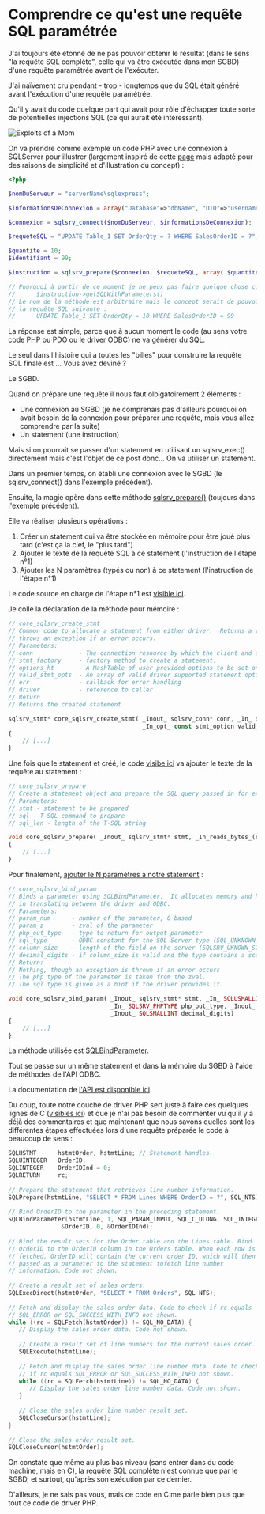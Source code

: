 # Comprendre ce qu'est une requête SQL paramétrée

J'ai toujours été étonné de ne pas pouvoir obtenir le résultat (dans le sens "la requête SQL complète", celle qui va être exécutée dans mon SGBD) d'une requête paramétrée avant de l'exécuter.

J'ai naïvement cru pendant - trop - longtemps que du SQL était généré avant l'exécution d'une requête paramétrée.

Qu'il y avait du code quelque part qui avait pour rôle d'échapper toute sorte de potentielles injections SQL (ce qui aurait été intéressant).

![Exploits of a Mom](https://imgs.xkcd.com/comics/exploits_of_a_mom.png)

On va prendre comme exemple un code PHP avec une connexion à SQLServer pour illustrer (largement inspiré de cette [page](https://www.php.net/manual/fr/function.sqlsrv-prepare.php#example-2056) mais adapté pour des raisons de simplicité et d'illustration du concept) :

```php
<?php

$nomDuServeur = "serverName\sqlexpress";

$informationsDeConnexion = array("Database"=>"dbName", "UID"=>"username", "PWD"=>"password");

$connexion = sqlsrv_connect($nomDuServeur, $informationsDeConnexion);

$requeteSQL = "UPDATE Table_1 SET OrderQty = ? WHERE SalesOrderID = ?";

$quantite = 10; 
$identifiant = 99;

$instruction = sqlsrv_prepare($connexion, $requeteSQL, array( $quantite, $identifiant));

// Pourquoi à partir de ce moment je ne peux pas faire quelque chose comme ...
//      $instruction->getSQLWithParameters() 
// Le nom de la méthode est arbitraire mais le concept serait de pouvoir obtenir 
// la requête SQL suivante :
//      UPDATE Table_1 SET OrderQty = 10 WHERE SalesOrderID = 99
```

La réponse est simple, parce que à aucun moment le code (au sens votre code PHP ou PDO ou le driver ODBC) ne va générer du SQL.

Le seul dans l'histoire qui a toutes les "billes" pour construire la requête SQL finale est ... Vous avez deviné ?

Le SGBD.

Quand on prépare une requête il nous faut olbigatoirement 2 éléments :

- Une connexion au SGBD (je ne comprenais pas d'ailleurs pourquoi on avait besoin de la connexion pour préparer une requête, mais vous allez comprendre par la suite)
- Un statement (une instruction)

Mais si on pourrait se passer d'un statement en utilisant un sqlsrv_exec() directement mais c'est l'objet de ce post donc... On va utiliser un statement.

Dans un premier temps, on établi une connexion avec le SGBD (le sqlsrv_connect() dans l'exemple précédent).

Ensuite, la magie opère dans cette méthode [sqlsrv_prepare()](https://github.com/microsoft/msphpsql/blob/master/source/sqlsrv/conn.cpp#L1085) (toujours dans l'exemple précédent).

Elle va réaliser plusieurs opérations :

1. Créer un statement qui va être stockée en mémoire pour être joué plus tard (c'est ça la clef, le "plus tard")
2. Ajouter le texte de la requête SQL à ce statement (l'instruction de l'étape n°1)
3. Ajouter les N paramètres (typés ou non) à ce statement (l'instruction de l'étape n°1)

Le code source en charge de l'étape n°1 est [visible ici](https://github.com/microsoft/msphpsql/blob/master/source/shared/core_stmt.cpp#L275).

Je colle la déclaration de la méthode pour mémoire :

```php
// core_sqlsrv_create_stmt
// Common code to allocate a statement from either driver.  Returns a valid driver statement object or
// throws an exception if an error occurs.
// Parameters:
// conn             - The connection resource by which the client and server are connected.
// stmt_factory     - factory method to create a statement.
// options_ht       - A HashTable of user provided options to be set on the statement.
// valid_stmt_opts  - An array of valid driver supported statement options.
// err              - callback for error handling
// driver           - reference to caller
// Return
// Returns the created statement

sqlsrv_stmt* core_sqlsrv_create_stmt( _Inout_ sqlsrv_conn* conn, _In_ driver_stmt_factory stmt_factory, _In_opt_ HashTable* options_ht,
                                      _In_opt_ const stmt_option valid_stmt_opts[], _In_ error_callback const err, _In_opt_ void* driver )
{
    // [...]
}
```

Une fois que le statement et créé, le code [visibe ici](https://github.com/microsoft/msphpsql/blob/master/source/shared/core_conn.cpp#L468) va ajouter le texte de la requête au statement :

```php
// core_sqlsrv_prepare
// Create a statement object and prepare the SQL query passed in for execution at a later time.
// Parameters:
// stmt - statement to be prepared
// sql - T-SQL command to prepare
// sql_len - length of the T-SQL string

void core_sqlsrv_prepare( _Inout_ sqlsrv_stmt* stmt, _In_reads_bytes_(sql_len) const char* sql, _In_ SQLLEN sql_len )
{
    // [...]
}
```

Pour finalement, [ajouter le N paramètres à notre statement](https://github.com/microsoft/msphpsql/blob/master/source/shared/core_stmt.cpp#L364) :

```php
// core_sqlsrv_bind_param
// Binds a parameter using SQLBindParameter.  It allocates memory and handles other details
// in translating between the driver and ODBC.
// Parameters:
// param_num      - number of the parameter, 0 based
// param_z        - zval of the parameter
// php_out_type   - type to return for output parameter
// sql_type       - ODBC constant for the SQL Server type (SQL_UNKNOWN_TYPE = 0 means not known, so infer defaults)
// column_size    - length of the field on the server (SQLSRV_UKNOWN_SIZE means not known, so infer defaults)
// decimal_digits - if column_size is valid and the type contains a scale, this contains the scale
// Return:
// Nothing, though an exception is thrown if an error occurs
// The php type of the parameter is taken from the zval.
// The sql type is given as a hint if the driver provides it.

void core_sqlsrv_bind_param( _Inout_ sqlsrv_stmt* stmt, _In_ SQLUSMALLINT param_num, _In_ SQLSMALLINT direction, _Inout_ zval* param_z,
                             _In_ SQLSRV_PHPTYPE php_out_type, _Inout_ SQLSRV_ENCODING encoding, _Inout_ SQLSMALLINT sql_type, _Inout_ SQLULEN column_size,
                             _Inout_ SQLSMALLINT decimal_digits)
{
    // [...]
}
```

La méthode utilisée est [SQLBindParameter](https://learn.microsoft.com/en-us/sql/odbc/reference/syntax/sqlbindparameter-function?view=sql-server-ver16).

Tout se passe sur un même statement et dans la mémoire du SGBD à l'aide de méthodes de l'API ODBC.

La documentation de [l'API est disponible ici](https://learn.microsoft.com/en-us/sql/odbc/reference/syntax/odbc-api-reference?view=sql-server-ver16).

Du coup, toute notre couche de driver PHP sert juste à faire ces quelques lignes de C ([visibles ici](https://learn.microsoft.com/en-us/sql/odbc/reference/develop-app/handles?view=sql-server-ver16)) et que je n'ai pas besoin de commenter vu qu'il y a déjà des commentaires et que maintenant que nous savons quelles sont les différentes étapes effectuées lors d'une requête préparée le code à beaucoup de sens :


```c
SQLHSTMT      hstmtOrder, hstmtLine; // Statement handles.  
SQLUINTEGER   OrderID;  
SQLINTEGER    OrderIDInd = 0;  
SQLRETURN     rc;  
  
// Prepare the statement that retrieves line number information.  
SQLPrepare(hstmtLine, "SELECT * FROM Lines WHERE OrderID = ?", SQL_NTS);  
  
// Bind OrderID to the parameter in the preceding statement.  
SQLBindParameter(hstmtLine, 1, SQL_PARAM_INPUT, SQL_C_ULONG, SQL_INTEGER, 5, 0,  
               &OrderID, 0, &OrderIDInd);  
  
// Bind the result sets for the Order table and the Lines table. Bind  
// OrderID to the OrderID column in the Orders table. When each row is  
// fetched, OrderID will contain the current order ID, which will then be  
// passed as a parameter to the statement tofetch line number  
// information. Code not shown.  
  
// Create a result set of sales orders.  
SQLExecDirect(hstmtOrder, "SELECT * FROM Orders", SQL_NTS);  
  
// Fetch and display the sales order data. Code to check if rc equals  
// SQL_ERROR or SQL_SUCCESS_WITH_INFO not shown.  
while ((rc = SQLFetch(hstmtOrder)) != SQL_NO_DATA) {  
   // Display the sales order data. Code not shown.  
  
   // Create a result set of line numbers for the current sales order.  
   SQLExecute(hstmtLine);  
  
   // Fetch and display the sales order line number data. Code to check  
   // if rc equals SQL_ERROR or SQL_SUCCESS_WITH_INFO not shown.  
   while ((rc = SQLFetch(hstmtLine)) != SQL_NO_DATA) {  
      // Display the sales order line number data. Code not shown.  
   }  
  
   // Close the sales order line number result set.  
   SQLCloseCursor(hstmtLine);  
}  
  
// Close the sales order result set.  
SQLCloseCursor(hstmtOrder);
```

On constate que même au plus bas niveau (sans entrer dans du code machine, mais en C), la requête SQL complète n'est connue que par le SGBD, et surtout, qu'après son exécution par ce dernier.

D'ailleurs, je ne sais pas vous, mais ce code en C me parle bien plus que tout ce code de driver PHP.